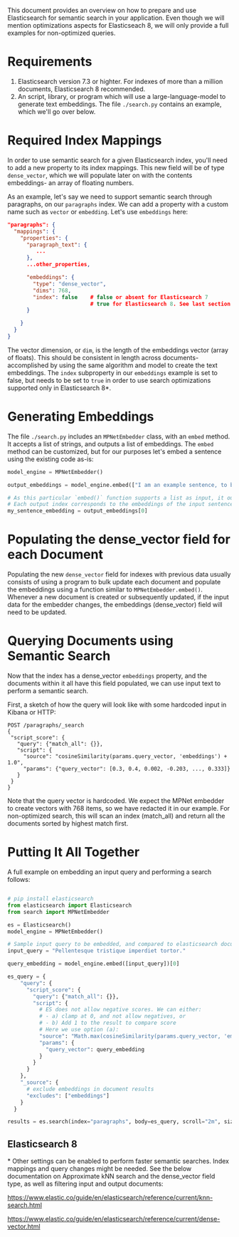 
This document provides an overview on how to prepare and use Elasticsearch for semantic search in your application.
Even though we will mention optimizations aspects for Elasticseach 8, we will only provide a full examples for non-optimized queries.

# Requirements

1. Elasticsearch version 7.3 or highter. For indexes of more than a million documents, Elasticsearch 8 recommended.
2. An script, library, or program which will use a large-language-model to generate text embeddings. The file `./search.py` contains an example, which we'll go over below.


# Required Index Mappings

In order to use semantic search for a given Elasticsearch index, you'll need to add a new property to its index mappings.
This new field will be of type `dense_vector`, which we will populate later on with the contents embeddings- an array of floating numbers.

As an example, let's say we need to support semantic search through paragraphs, on our `paragraphs` index. We can add a property with a custom name such as `vector` or `embedding`. Let's use `embeddings` here:

```json
"paragraphs": {
  "mappings": {
    "properties": {
      "paragraph_text": {
         ...
      },
      ...other_properties,

      "embeddings": {
        "type": "dense_vector",
        "dims": 768,
        "index": false    # false or absent for Elasticsearch 7
                          # true for Elasticsearch 8. See last section in this document.
      }

    }
  }
}
```

The vector dimension, or `dim`, is the length of the embeddings vector (array of floats). This should be consistent in length across documents- accomplished by using the same algorithm and model to create the text embeddings. The `index` subproperty in our `embeddings` example  is set to false, but needs to be set to `true` in order to use search optimizations supported only in Elasticsearch 8\*.

# Generating Embeddings

The file `./search.py` includes an `MPNetEmbedder` class, with an `embed` method. It accepts a list of strings, and outputs a list of embeddings. The `embed` method can be customized, but for our purposes let's embed a sentence using the existing code as-is:

```python
model_engine = MPNetEmbedder()

output_embeddings = model_engine.embed(["I am an example sentence, to be embedded."])

# As this particular `embed()` function supports a list as input, it outputs a list as well
# Each output index corresponds to the embeddings of the input sentence on the same index
my_sentence_embedding = output_embeddings[0]

```

# Populating the dense_vector field for each Document

Populating the new `dense_vector` field for indexes with previous data usually consists of using a program to bulk update each document and populate the embeddings using a function similar to `MPNetEmbedder.embed()`. Whenever a new document is created or subsequently updated, if the input data for the embedder changes, the embeddings (dense_vector) field will need to be updated.

# Querying Documents using Semantic Search

Now that the index has a dense_vector `embeddings` property, and the documents within it all have this field populated, we can use input text to perform a semantic search.

First, a sketch of how the query will look like with some hardcoded input in Kibana or HTTP:

```
POST /paragraphs/_search
{
 "script_score": {
   "query": {"match_all": {}},
   "script": {
     "source": "cosineSimilarity(params.query_vector, 'embeddings') + 1.0",
     "params": {"query_vector": [0.3, 0.4, 0.002, -0.203, ..., 0.333]}
   }
 }
}
```

Note that the query vector is hardcoded. We expect the MPNet embedder to create vectors with 768 items, so we have redacted it in our example. For non-optimized search, this will scan an index (match_all) and return all the documents sorted by highest match first.


# Putting It All Together

A full example on embedding an input query and performing a search follows:

```python

# pip install elasticsearch
from elasticsearch import Elasticsearch
from search import MPNetEmbedder

es = Elasticsearch()
model_engine = MPNetEmbedder()

# Sample input query to be embedded, and compared to elasticsearch documents
input_query = "Pellentesque tristique imperdiet tortor."

query_embedding = model_engine.embed([input_query])[0]

es_query = {
    "query": {
      "script_score": {
        "query": {"match_all": {}},
        "script": {
          # ES does not allow negative scores. We can either:
          # - a) clamp at 0, and not allow negatives, or
          # - b) Add 1 to the result to compare score
          # Here we use option (a):
          "source": "Math.max(cosineSimilarity(params.query_vector, 'embeddings'), 0)",
          "params": {
            "query_vector": query_embedding
          }
        }
      }
    },
    "_source": {
      # exclude embeddings in document results
      "excludes": ["embeddings"]
    }
  }

results = es.search(index="paragraphs", body=es_query, scroll="2m", size=100)

```

## Elasticsearch 8

\* Other settings can be enabled to perform faster semantic searches.
Index mappings and query changes might be needed. See the below documentation on Approximate kNN search and the dense_vector field type, as well as filtering input and output documents:

https://www.elastic.co/guide/en/elasticsearch/reference/current/knn-search.html

https://www.elastic.co/guide/en/elasticsearch/reference/current/dense-vector.html
